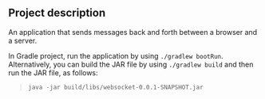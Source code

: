 ## Project description

An application that sends messages back and forth between a browser and a server.

In Gradle project, run the application by using `./gradlew bootRun`. Alternatively, you can build the JAR file by using `./gradlew build`
and then run the JAR file, as follows:
>`java -jar build/libs/websocket-0.0.1-SNAPSHOT.jar`
